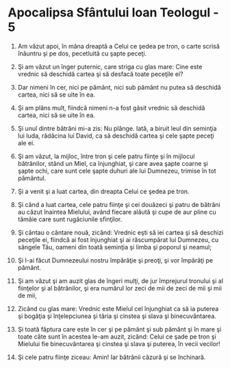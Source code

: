 # Apocalipsa Sf&#226;ntului Ioan Teologul - 5

1. Am văzut apoi, în mâna dreaptă a Celui ce şedea pe tron, o carte scrisă înăuntru şi pe dos, pecetluită cu şapte peceţi. 

2. Şi am văzut un înger puternic, care striga cu glas mare: Cine este vrednic să deschidă cartea şi să desfacă toate peceţile ei? 

3. Dar nimeni în cer, nici pe pământ, nici sub pământ nu putea să deschidă cartea, nici să se uite în ea. 

4. Şi am plâns mult, fiindcă nimeni n-a fost găsit vrednic să deschidă cartea, nici să se uite în ea. 

5. Şi unul dintre bătrâni mi-a zis: Nu plânge. Iată, a biruit leul din seminţia lui Iuda, rădăcina lui David, ca să deschidă cartea şi cele şapte peceţi ale ei. 

6. Şi am văzut, la mijloc, între tron şi cele patru fiinţe şi în mijlocul bătrânilor, stând un Miel, ca înjunghiat, şi care avea şapte coarne şi şapte ochi, care sunt cele şapte duhuri ale lui Dumnezeu, trimise în tot pământul. 

7. Şi a venit şi a luat cartea, din dreapta Celui ce şedea pe tron. 

8. Şi când a luat cartea, cele patru fiinţe şi cei douăzeci şi patru de bătrâni au căzut înaintea Mielului, având fiecare alăută şi cupe de aur pline cu tămâie care sunt rugăciunile sfinţilor. 

9. Şi cântau o cântare nouă, zicând: Vrednic eşti să iei cartea şi să deschizi peceţile ei, fiindcă ai fost înjunghiat şi ai răscumpărat lui Dumnezeu, cu sângele Tău, oameni din toată seminţia şi limba şi poporul şi neamul; 

10. Şi I-ai făcut Dumnezeului nostru împărăţie şi preoţi, şi vor împărăţi pe pământ. 

11. Şi am văzut şi am auzit glas de îngeri mulţi, de jur împrejurul tronului şi al fiinţelor şi al bătrânilor, şi era numărul lor zeci de mii de zeci de mii şi mii de mii, 

12. Zicând cu glas mare: Vrednic este Mielul cel înjunghiat ca să ia puterea şi bogăţia şi înţelepciunea şi tăria şi cinstea şi slava şi binecuvântarea. 

13. Şi toată făptura care este în cer şi pe pământ şi sub pământ şi în mare şi toate câte sunt în acestea le-am auzit, zicând: Celui ce şade pe tron şi Mielului fie binecuvântarea şi cinstea şi slava şi puterea, în vecii vecilor! 

14. Şi cele patru fiinţe ziceau: Amin! Iar bătrânii căzură şi se închinară. 

